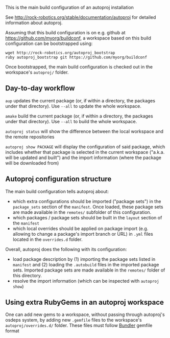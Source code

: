 This is the main build configuration of an autoproj installation

See http://rock-robotics.org/stable/documentation/autoproj for detailed information about autoproj.

Assuming that this build configuration is on e.g. github at
https://github.com/myorg/buildconf, a workspace based on this build
configuration can be bootstrapped using:

```
wget http://rock-robotics.org/autoproj_bootstrap
ruby autoproj_bootstrap git https://github.com/myorg/buildconf
```

Once bootstrapped, the main build configuration is checked out in the
workspace's `autoproj/` folder.

## Day-to-day workflow

`aup` updates the current package (or, if within a directory, the packages
under that directory). Use `--all` to update the whole workspace.

`amake` build the current package (or, if within a directory, the packages
under that directory). Use `--all` to build the whole workspace.

`autoproj status` will show the difference between the local workspace and
the remote repositories

`autoproj show PACKAGE` will display the configuration of said package, which
includes whether that package is selected in the current workspace ("a.k.a.
will be updated and built") and the import information (where the package
will be downloaded from)

## Autoproj configuration structure

The main build configuration tells autoproj about:

- which extra configurations should be imported ("package sets") in the
  `package_sets` section of the `manifest`. Once loaded, these package
  sets are made available in the `remotes/` subfolder of this configuration.
- which packages / package sets should be built in the `layout` section of
  the `manifest`
- which local overrides should be applied on package import (e.g. allowing
  to change a package's import branch or URL) in `.yml` files located in
  the `overrides.d` folder.

Overall, autoproj does the following with its configuration:

- load package description by (1) importing the package sets listed in
  `manifest` and (2) loading the `.autobuild` files in the imported package sets.
  Imported package sets are made available in the `remotes/` folder of this
  directory.
- resolve the import information (which can be inspected with `autoproj show`)

## Using extra RubyGems in an autoproj workspace

One can add new gems to a workspace, without passing through autoproj's osdeps
system, by adding new `.gemfile` files to the workspace's
`autoproj/overrides.d/` folder. These files must follow
[Bundler](http://bundler.io) gemfile format

